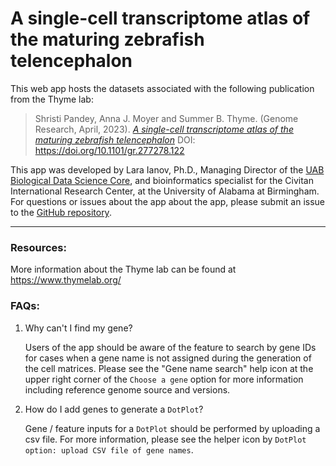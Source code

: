 # A single-cell transcriptome atlas of the maturing zebrafish telencephalon

This web app hosts the datasets associated with the following publication from the Thyme lab:

> Shristi Pandey, Anna J. Moyer and Summer B. Thyme. (Genome Research, April, 2023). [_A single-cell transcriptome atlas of the maturing zebrafish telencephalon_](https://doi.org/10.1101/gr.277278.122)  DOI: <https://doi.org/10.1101/gr.277278.122>

This app was developed by Lara Ianov, Ph.D., Managing Director of the [UAB Biological Data Science Core](https://www.uab.edu/cores/ircp/bds), and bioinformatics specialist for the Civitan International Research Center, at the University of Alabama at Birmingham. For questions or issues about the app about the app, please submit an issue to the [GitHub repository](https://github.com/U-BDS/zebrafish_telencephalon_atlas).

----

### Resources:

More information about the Thyme lab can be found at <https://www.thymelab.org/>


### FAQs:

1. Why can't I find my gene?

	Users of the app should be aware of the feature to search by gene IDs for cases when a gene name is not assigned during the generation of the cell matrices. Please see the "Gene name search" help icon at the upper right corner of the `Choose a gene` option for more information including reference genome source and versions.

2. How do I add genes to generate a `DotPlot`?

	Gene / feature inputs for a `DotPlot` should be performed by uploading a csv file. For more information, please see the helper icon by `DotPlot option: upload CSV file of gene names`.